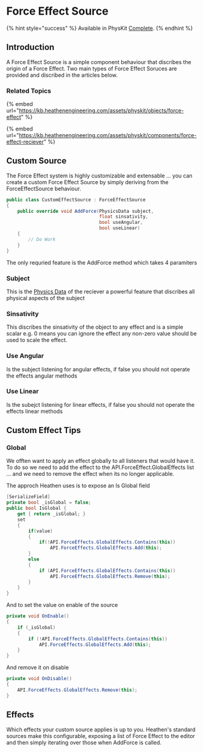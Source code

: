 # Force Effect Source



{% hint style="success" %}
Available in PhysKit [Complete](https://prf.hn/l/rpoyznk).
{% endhint %}

## Introduction

A Force Effect Source is a simple component behaviour that discribes the origin of a Force Effect. Two main types of Force Effect Soruces are provided and discribed in the articles below.

### Related Topics

{% embed url="https://kb.heathenengineering.com/assets/physkit/objects/force-effect" %}

{% embed url="https://kb.heathenengineering.com/assets/physkit/components/force-effect-reciever" %}

## Custom Source

The Force Effect system is highly customizable and extensable ... you can create a custom Force Effect Source by simply deriving from the ForceEffectSource behaviour.

```csharp
public class CustomEffectSource : ForceEffectSource
{
    public override void AddForce(PhysicsData subject, 
                                  float sinsativity, 
                                  bool useAngular, 
                                  bool useLinear)
    {
        // Do Work
    }
}
```

The only requried feature is the AddForce method which takes 4 paramiters

### Subject

This is the [Physics Data](../physics-data.md) of the reciever a powerful feature that discribes all physical aspects of the subject

### Sinsativity

This discribes the sinsativity of the object to any effect and is a simple scalar e.g. 0 means you can ignore the effect any non-zero value should be used to scale the effect.

### Use Angular

Is the subject listening for angular effects, if false you should not operate the effects angular methods

### Use Linear

Is the subejct listening for linear effects, if false you should not operate the effects linear methods

## Custom Effect Tips

### Global

We offten want to apply an effect globally to all listeners that would have it. To do so we need to add the effect to the API.ForceEffect.GlobalEffects list ... and we need to remove the effect when its no longer applicable.

The approch Heathen uses is to expose an Is Global field

```csharp
[SerializeField]
private bool _isGlobal = false;
public bool IsGlobal {
    get { return _isGlobal; }
    set
    {
        if(value)
        {
            if(!API.ForceEffects.GlobalEffects.Contains(this))
                API.ForceEffects.GlobalEffects.Add(this);
        }
        else
        {
            if (API.ForceEffects.GlobalEffects.Contains(this))
                API.ForceEffects.GlobalEffects.Remove(this);
        }
    }
}
```

And to set the value on enable of the source

```csharp
private void OnEnable()
{            
    if (_isGlobal)
    {
        if (!API.ForceEffects.GlobalEffects.Contains(this))
            API.ForceEffects.GlobalEffects.Add(this);
    }
}
```

And remove it on disable

```csharp
private void OnDisable()
{
    API.ForceEffects.GlobalEffects.Remove(this);
}
```

## Effects

Which effects your custom source applies is up to you. Heathen's standard sources make this configurable, exposing a list of Force Effect to the editor and then simply iterating over those when AddForce is called.
